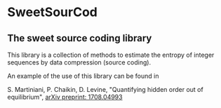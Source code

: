 **SweetSourCod**
=====================================================================

The sweet source coding library
----------------------------------------------------------------------

This library is a collection of methods to estimate the entropy of integer sequences by data compression (source coding).

An example of the use of this library can be found in

S. Martiniani, P. Chaikin, D. Levine, "Quantifying hidden order out of equilibrium", [arXiv preprint: 1708.04993](https://arxiv.org/abs/1708.04993)
